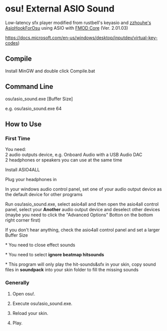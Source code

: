 # osu! External ASIO Sound

Low-latency sfx player modified from rustbell's keyasio and [zzhouhe's AsioHookForOsu](https://github.com/zzhouhe/AsioHookForOsu) using ASIO with [FMOD Core](https://www.fmod.com) \(Ver. 2.01.03\)  

https://docs.microsoft.com/en-us/windows/desktop/inputdev/virtual-key-codes)

## Compile  
Install MinGW and double click Compile.bat  

## Command Line  
osu!asio_sound.exe \[Buffer Size\]

e.g. osu!asio_sound.exe 64

## How to Use  
### First Time

You need:   
	2 audio outputs device, e.g. Onboard Audio with a USB Audio DAC  
	2 headphones or speakers you can use at the same time  

Install ASIO4ALL   

Plug your headphones in  

In your windows audio control panel, set one of your audio output device as the default device for other programs  

Run osu!asio_sound.exe, select asio4all and then open the asio4all control panel, select your **Another** audio output device and deselect other devices (maybe you need to click the "Advanced Options" Botton on the bottom right corner first)  

If you don't hear anything, check the asio4all control panel and set a larger Buffer Size  

\* You need to close effect sounds

\* You need to select **ignore beatmap hitsounds**

\* This program will only play the hit-sounds&sfx in your skin, copy sound files  in **soundpack** into your skin folder to fill the missing sounds

### Generally

1) Open osu!.

2) Execute osu!asio_sound.exe.

3) Reload your skin.

4) Play.



